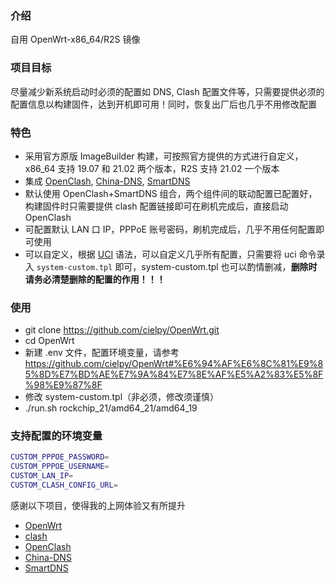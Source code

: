 ### 介绍

自用 OpenWrt-x86_64/R2S 镜像

### 项目目标

尽量减少新系统启动时必须的配置如 DNS, Clash 配置文件等，只需要提供必须的配置信息以构建固件，达到开机即可用！同时，恢复出厂后也几乎不用修改配置

### 特色

- 采用官方原版 ImageBuilder 构建，可按照官方提供的方式进行自定义，x86_64 支持 19.07 和 21.02 两个版本，R2S 支持 21.02 一个版本
- 集成 [OpenClash](https://github.com/vernesong/OpenClash), [China-DNS](https://github.com/aa65535/openwrt-chinadns), [SmartDNS](https://github.com/pymumu/smartdns/)
- 默认使用 OpenClash+SmartDNS 组合，两个组件间的联动配置已配置好，构建固件时只需要提供 clash 配置链接即可在刷机完成后，直接启动 OpenClash
- 可配置默认 LAN 口 IP，PPPoE 账号密码，刷机完成后，几乎不用任何配置即可使用
- 可以自定义，根据 [UCI](https://openwrt.org/docs/guide-user/base-system/uci) 语法，可以自定义几乎所有配置，只需要将 uci 命令录入 `system-custom.tpl` 即可，system-custom.tpl 也可以酌情删减，**删除时请务必清楚删除的配置的作用！！！**


### 使用

- git clone https://github.com/cielpy/OpenWrt.git
- cd OpenWrt
- 新建 .env 文件，配置环境变量，请参考 https://github.com/cielpy/OpenWrt#%E6%94%AF%E6%8C%81%E9%85%8D%E7%BD%AE%E7%9A%84%E7%8E%AF%E5%A2%83%E5%8F%98%E9%87%8F
- 修改 system-custom.tpl（非必须，修改须谨慎）
- ./run.sh rockchip_21/amd64_21/amd64_19


### 支持配置的环境变量

```bash
CUSTOM_PPPOE_PASSWORD=
CUSTOM_PPPOE_USERNAME=
CUSTOM_LAN_IP=
CUSTOM_CLASH_CONFIG_URL=
```

感谢以下项目，使得我的上网体验又有所提升

- [OpenWrt](https://openwrt.org/)
- [clash](https://github.com/Dreamacro/clash)
- [OpenClash](https://github.com/vernesong/OpenClash)
- [China-DNS](https://github.com/aa65535/openwrt-chinadns)
- [SmartDNS](https://github.com/pymumu/smartdns/)